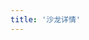 ```yaml
---
title: '沙龙详情'
---
```


<script setup lang="ts">
    import TheSalonDetail from '@/views/salon/TheSalonDetail.vue'
</script>

<TheSalonDetail />
